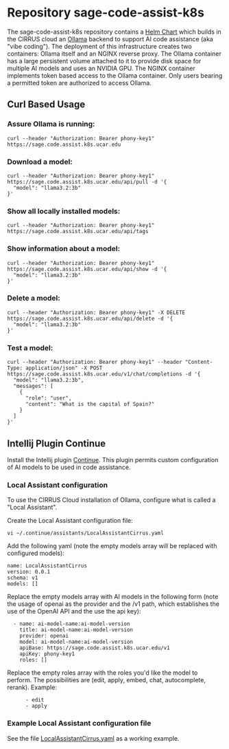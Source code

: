 # Repository sage-code-assist-k8s

The sage-code-assist-k8s repository contains a [Helm Chart](https://helm.sh/) which builds in the CIRRUS cloud an [Ollama](https://ollama.com/) backend to support AI code assistance (aka "vibe coding"). The deployment of this infrastructure creates two containers: Ollama itself and an NGINX reverse proxy. The Ollama container has a large persistent volume attached to it to provide disk space for multiple AI models and uses an NVIDIA GPU. The NGINX container implements token based access to the Ollama container. Only users bearing a permitted token are authorized to access Ollama.    

## Curl Based Usage

### Assure Ollama is running:
```
curl --header "Authorization: Bearer phony-key1" https://sage.code.assist.k8s.ucar.edu
```

### Download a model:
```
curl --header "Authorization: Bearer phony-key1" https://sage.code.assist.k8s.ucar.edu/api/pull -d '{
  "model": "llama3.2:3b"
}'
```

### Show all locally installed models:
```
curl --header "Authorization: Bearer phony-key1" https://sage.code.assist.k8s.ucar.edu/api/tags
```

### Show information about a model:
```
curl --header "Authorization: Bearer phony-key1" https://sage.code.assist.k8s.ucar.edu/api/show -d '{
  "model": "llama3.2:3b"
}'
```

### Delete a model:
```
curl --header "Authorization: Bearer phony-key1" -X DELETE https://sage.code.assist.k8s.ucar.edu/api/delete -d '{
  "model": "llama3.2:3b"
}'
```

### Test a model:
```
curl --header "Authorization: Bearer phony-key1" --header "Content-Type: application/json" -X POST https://sage.code.assist.k8s.ucar.edu/v1/chat/completions -d '{
  "model": "llama3.2:3b",
  "messages": [
    {
      "role": "user",
      "content": "What is the capital of Spain?"
    }
  ]
}'
```

## Intellij Plugin Continue

Install the Intellij plugin [Continue](https://www.continue.dev/). This plugin permits custom configuration of AI models to be used in code assistance. 

### Local Assistant configuration

To use the CIRRUS Cloud installation of Ollama, configure what is called a "Local Assistant".

Create the Local Assistant configuration file:
```
vi ~/.continue/assistants/LocalAssistantCirrus.yaml
```

Add the following yaml (note the empty models array will be replaced with configured models):
```
name: LocalAssistantCirrus
version: 0.0.1
schema: v1
models: []
```

Replace the empty models array with AI models in the following form (note the usage of openai as the provider and the /v1 path, which establishes the use of the OpenAI API and the use the api key):
```
  - name: ai-model-name:ai-model-version
    title: ai-model-name:ai-model-version
    provider: openai
    model: ai-model-name:ai-model-version
    apiBase: https://sage.code.assist.k8s.ucar.edu/v1
    apiKey: phony-key1
    roles: []
```

Replace the empty roles array with the roles you'd like the model to perform. The possibilities are (edit, apply, embed, chat, autocomplete, rerank). Example:
```
      - edit
      - apply
```

### Example Local Assistant configuration file

See the file [LocalAssistantCirrus.yaml](LocalAssistantCirrus.yaml) as a working example.
